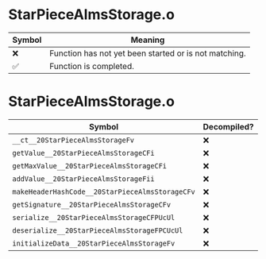 # StarPieceAlmsStorage.o
| Symbol | Meaning 
| ------------- | ------------- 
| :x: | Function has not yet been started or is not matching. 
| :white_check_mark: | Function is completed. 


# StarPieceAlmsStorage.o
| Symbol | Decompiled? |
| ------------- | ------------- |
| `__ct__20StarPieceAlmsStorageFv` | :x: |
| `getValue__20StarPieceAlmsStorageCFi` | :x: |
| `getMaxValue__20StarPieceAlmsStorageCFi` | :x: |
| `addValue__20StarPieceAlmsStorageFii` | :x: |
| `makeHeaderHashCode__20StarPieceAlmsStorageCFv` | :x: |
| `getSignature__20StarPieceAlmsStorageCFv` | :x: |
| `serialize__20StarPieceAlmsStorageCFPUcUl` | :x: |
| `deserialize__20StarPieceAlmsStorageFPCUcUl` | :x: |
| `initializeData__20StarPieceAlmsStorageFv` | :x: |
